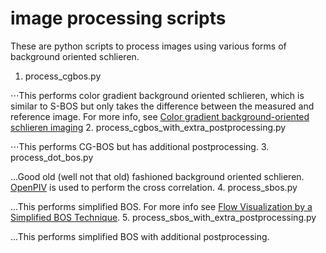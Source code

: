 image processing scripts
========================

These are python scripts to process images using various forms of background oriented schlieren.

1. process_cgbos.py

⋅⋅⋅This performs color gradient background oriented schlieren, which is similar to S-BOS but only takes the difference between the measured and reference image.  For more info, see [Color gradient background-oriented schlieren imaging](https://www.researchgate.net/publication/303324452_Color_gradient_background-oriented_schlieren_imaging)
2. process_cgbos_with_extra_postprocessing.py

⋅⋅⋅This performs CG-BOS but has additional postprocessing.
3. process_dot_bos.py

...Good old (well not that old) fashioned background oriented schlieren.  [OpenPIV](http://www.openpiv.net/openpiv-python/) is used to perform the cross correlation.
4. process_sbos.py

...This performs simplified BOS.  For more info see [Flow Visualization by a Simplified BOS Technique](https://www.researchgate.net/publication/268483453_Flow_Visualization_by_a_Simplified_BOS_Technique).
5. process_sbos_with_extra_postprocessing.py

...This performs simplified BOS with additional postprocessing.
